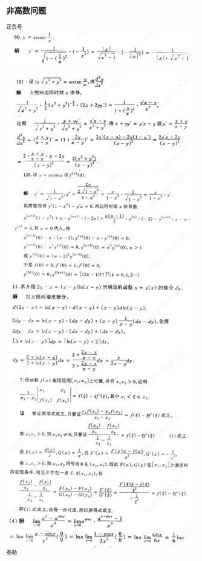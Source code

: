## 非高数问题
正负号
![alt text](image-13.png)


![alt text](image-14.png)
![alt text](image-15.png)
![alt text](image-16.png)
![alt text](image-17.png)
![alt text](image-18.png)
泰勒
